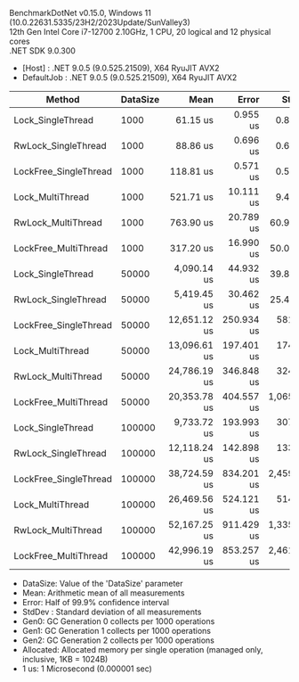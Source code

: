 BenchmarkDotNet v0.15.0, Windows 11 (10.0.22631.5335/23H2/2023Update/SunValley3)</br>
12th Gen Intel Core i7-12700 2.10GHz, 1 CPU, 20 logical and 12 physical cores </br>
.NET SDK 9.0.300
- [Host]     : .NET 9.0.5 (9.0.525.21509), X64 RyuJIT AVX2
- DefaultJob : .NET 9.0.5 (9.0.525.21509), X64 RyuJIT AVX2

| Method                | DataSize | Mean         | Error      | StdDev       | Median       | Gen0      | Gen1      | Gen2      | Allocated   |
|---------------------- |--------- |-------------:|-----------:|-------------:|-------------:|----------:|----------:|----------:|------------:|
| Lock_SingleThread     | 1000     |     61.15 us |   0.955 us |     0.847 us |     60.94 us |   16.4795 |   16.3574 |    0.2441 |   211.94 KB |
| RwLock_SingleThread   | 1000     |     88.86 us |   0.696 us |     0.617 us |     88.77 us |   16.4795 |   16.3574 |    0.2441 |   211.99 KB |
| LockFree_SingleThread | 1000     |    118.81 us |   0.571 us |     0.506 us |    118.59 us |   29.2969 |   29.1748 |    0.3662 |   375.26 KB |
| Lock_MultiThread      | 1000     |    521.71 us |  10.111 us |     9.458 us |    517.94 us |   22.4609 |   21.4844 |         - |   278.16 KB |
| RwLock_MultiThread    | 1000     |    763.90 us |  20.789 us |    60.970 us |    730.47 us |   19.5313 |   17.5781 |         - |   249.86 KB |
| LockFree_MultiThread  | 1000     |    317.20 us |  16.990 us |    50.097 us |    280.46 us |   31.2500 |   30.7617 |    0.4883 |   387.52 KB |
| Lock_SingleThread     | 50000    |  4,090.14 us |  44.932 us |    39.831 us |  4,093.66 us | 1234.3750 | 1203.1250 | 1195.3125 |   8661.8 KB |
| RwLock_SingleThread   | 50000    |  5,419.45 us |  30.462 us |    25.437 us |  5,428.28 us | 1343.7500 | 1312.5000 | 1304.6875 |  8661.53 KB |
| LockFree_SingleThread | 50000    | 12,651.12 us | 250.934 us |   581.577 us | 12,589.18 us | 1296.8750 | 1296.8750 |  656.2500 | 10993.65 KB |
| Lock_MultiThread      | 50000    | 13,096.61 us | 197.401 us |   174.991 us | 13,088.35 us | 1187.5000 | 1125.0000 | 1093.7500 |  8831.48 KB |
| RwLock_MultiThread    | 50000    | 24,786.19 us | 346.848 us |   324.441 us | 24,692.08 us | 1000.0000 |  937.5000 |  906.2500 |  8797.66 KB |
| LockFree_MultiThread  | 50000    | 20,353.78 us | 404.557 us | 1,065.765 us | 20,363.29 us | 1281.2500 | 1093.7500 |  625.0000 | 11285.92 KB |
| Lock_SingleThread     | 100000   |  9,733.72 us | 193.993 us |   307.693 us |  9,792.57 us |  984.3750 |  953.1250 |  953.1250 | 17925.07 KB |
| RwLock_SingleThread   | 100000   | 12,118.24 us | 142.898 us |   133.667 us | 12,126.00 us |  937.5000 |  906.2500 |  906.2500 | 17924.12 KB |
| LockFree_SingleThread | 100000   | 38,724.59 us | 834.201 us | 2,459.662 us | 39,703.05 us | 2416.6667 | 2333.3333 | 1083.3333 | 23168.35 KB |
| Lock_MultiThread      | 100000   | 26,469.56 us | 524.121 us |   514.757 us | 26,542.32 us |  812.5000 |  750.0000 |  687.5000 |  18150.4 KB |
| RwLock_MultiThread    | 100000   | 52,167.25 us | 911.429 us | 1,335.962 us | 51,945.60 us | 1000.0000 |  888.8889 |  888.8889 | 18107.65 KB |
| LockFree_MultiThread  | 100000   | 42,996.19 us | 853.257 us | 2,461.843 us | 43,140.29 us | 2307.6923 | 2230.7692 |  923.0769 |  23501.4 KB |

- DataSize: Value of the 'DataSize' parameter
- Mean: Arithmetic mean of all measurements
- Error: Half of 99.9% confidence interval
- StdDev    : Standard deviation of all measurements
- Gen0: GC Generation 0 collects per 1000 operations
- Gen1: GC Generation 1 collects per 1000 operations
- Gen2: GC Generation 2 collects per 1000 operations
- Allocated: Allocated memory per single operation (managed only, inclusive, 1KB = 1024B)
- 1 us: 1 Microsecond (0.000001 sec)
